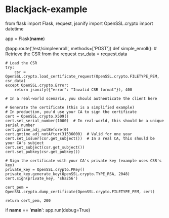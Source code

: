 # Blackjack-example

from flask import Flask, request, jsonify
import OpenSSL.crypto
import datetime

app = Flask(__name__)

@app.route('/est/simpleenroll', methods=['POST'])
def simple_enroll():
    # Retrieve the CSR from the request
    csr_data = request.data

    # Load the CSR
    try:
        csr = OpenSSL.crypto.load_certificate_request(OpenSSL.crypto.FILETYPE_PEM, csr_data)
    except OpenSSL.crypto.Error:
        return jsonify({"error": "Invalid CSR format"}), 400

    # In a real-world scenario, you should authenticate the client here

    # Generate the certificate (this is a simplified example)
    # In production, you'd use your CA to sign the certificate
    cert = OpenSSL.crypto.X509()
    cert.set_serial_number(1000)  # In real-world, this should be a unique serial number
    cert.gmtime_adj_notBefore(0)
    cert.gmtime_adj_notAfter(31536000)  # Valid for one year
    cert.set_issuer(csr.get_subject())  # In a real CA, this should be your CA's subject
    cert.set_subject(csr.get_subject())
    cert.set_pubkey(csr.get_pubkey())

    # Sign the certificate with your CA's private key (example uses CSR's key)
    private_key = OpenSSL.crypto.PKey()
    private_key.generate_key(OpenSSL.crypto.TYPE_RSA, 2048)
    cert.sign(private_key, 'sha256')

    cert_pem = OpenSSL.crypto.dump_certificate(OpenSSL.crypto.FILETYPE_PEM, cert)

    return cert_pem, 200

if __name__ == '__main__':
    app.run(debug=True)
